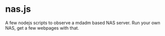 nas.js
======

A few nodejs scripts to observe a mdadm based NAS server. Run your own NAS, get a few webpages with that.
